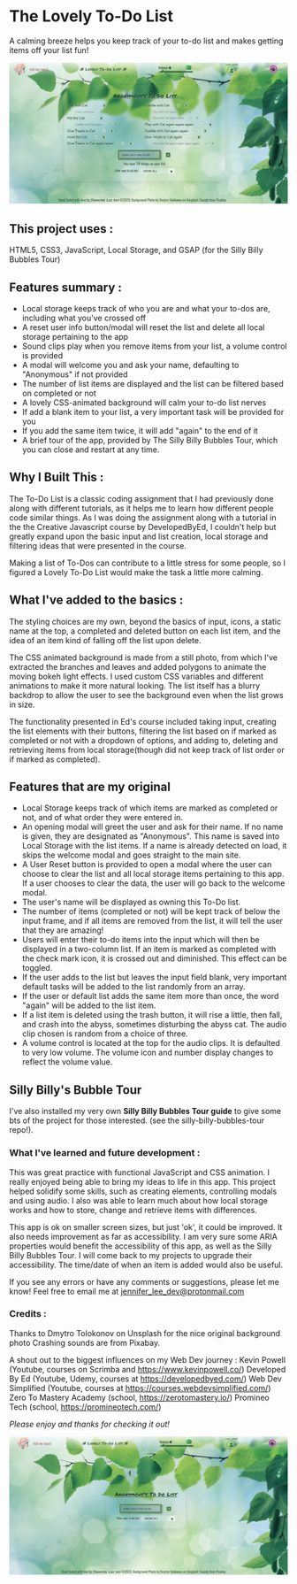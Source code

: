 # The Lovely To-Do List

A calming breeze helps you keep track of your to-do list and makes getting items off your list fun!

![The Lovely To-Do List in action](/assets/LTDL-full1.jpg)

## This project uses : 
HTML5, CSS3, JavaScript, Local Storage, and GSAP (for the Silly Billy Bubbles Tour)


## Features summary :
- Local storage keeps track of who you are and what your to-dos are, including what you've crossed off 
- A reset user info button/modal will reset the list and delete all local storage pertaining to the app
- Sound clips play when you remove items from your list, a volume control is provided
- A modal will welcome you and ask your name, defaulting to "Anonymous" if not provided
- The number of list items are displayed and the list can be filtered based on completed or not
- A lovely CSS-animated background will calm your to-do list nerves
- If add a blank item to your list, a very important task will be provided for you
- If you add the same item twice, it will add "again" to the end of it
- A brief tour of the app, provided by The Silly Billy Bubbles Tour, which you can close and restart at any time.


## Why I Built This :
The To-Do List is a classic coding assignment that I had previously done along with different tutorials, as it helps me to learn how different people code similar things. As I was doing the assignment along with a tutorial in the the Creative Javascript course by DevelopedByEd, I couldn't help but greatly expand upon the basic input and list creation, local storage and filtering ideas that were presented in the course. 

Making a list of To-Dos can contribute to a little stress for some people, so I figured a Lovely To-Do List would make the task a little more calming.

## What I've added to the basics :
The styling choices are my own, beyond the basics of input, icons, a static name at the top, a completed and deleted button on each list item, and the idea of an item kind of falling off the list upon delete. 

The CSS animated background is made from a still photo, from which I've extracted the branches and leaves and added polygons to animate the moving bokeh light effects. I used custom CSS variables and different animations to make it more natural looking. The list itself has a blurry backdrop to allow the user to see the background even when the list grows in size.  

The functionality presented in Ed's course included taking input, creating the list elements with their buttons, filtering the list based on if marked as completed or not with a dropdown of options, and adding to, deleting and retrieving items from local storage(though did not keep track of list order or if marked as completed).

## Features that are my original
- Local Storage keeps track of which items are marked as completed or not, and of what order they were entered in.
- An opening modal will greet the user and ask for their name. If no name is given, they are designated as "Anonymous". This name is saved into Local Storage with the list items. If a name is already detected on load, it skips the welcome modal and goes straight to the main site.
- A User Reset button is provided to open a modal where the user can choose to clear the list and all local storage items pertaining to this app. If a user chooses to clear the data, the user will go back to the welcome modal. 
- The user's name will be displayed as owning this To-Do list.
- The number of items (completed or not) will be kept track of below the input frame, and if all items are removed from the list, it will tell the user that they are amazing!
- Users will enter their to-do items into the input which will then be displayed in a two-column list. If an item is marked as completed with the check mark icon, it is crossed out and diminished. This effect can be toggled.
- If the user adds to the list but leaves the input field blank, very important default tasks will be added to the list randomly from an array.
- If the user or default list adds the same item more than once, the word "again" will be added to the list item. 
- If a list item is deleted using the trash button, it will rise a little, then fall, and crash into the abyss, sometimes disturbing the abyss cat. The audio clip chosen is random from a choice of three.
- A volume control is located at the top for the audio clips. It is defaulted to very low volume. The volume icon and number display changes to reflect the volume value.

## Silly Billy's Bubble Tour
I've also installed my very own **Silly Billy Bubbles Tour guide** to give some bts of the project for those interested. (see the silly-billy-bubbles-tour repo!).


### What I've learned and future development : 
This was great practice with functional JavaScript and CSS animation. I really enjoyed being able to bring my ideas to life in this app. This project helped solidify some skills, such as creating elements, controlling modals and using audio. I also was able to learn much about how local storage works and how to store, change and retrieve items with differences.

This app is ok on smaller screen sizes, but just 'ok', it could be improved. It also needs improvement as far as accessibility. I am very sure some ARIA properties would benefit the accessibility of this app, as well as the Silly Billy Bubbles Tour. I will come back to my projects to upgrade their accessibility. The time/date of when an item is added would also be useful.  

If you see any errors or have any comments or suggestions, please let me know! Feel free to email me at jennifer_lee_dev@protonmail.com

### Credits :
Thanks to Dmytro Tolokonov on Unsplash for the nice original background photo
Crashing sounds are from Pixabay. 

A shout out to the biggest influences on my Web Dev journey :
Kevin Powell (Youtube, courses on Scrimba and https://www.kevinpowell.co/)
Developed By Ed (Youtube, Udemy, courses at https://developedbyed.com/)
Web Dev Simplified (Youtube, courses at https://courses.webdevsimplified.com/)
Zero To Mastery Academy (school, https://zerotomastery.io/)
Promineo Tech (school, https://promineotech.com/)


_Please enjoy and thanks for checking it out!_

![A list item being removed.](/assets/LTDL-full.jpg)
